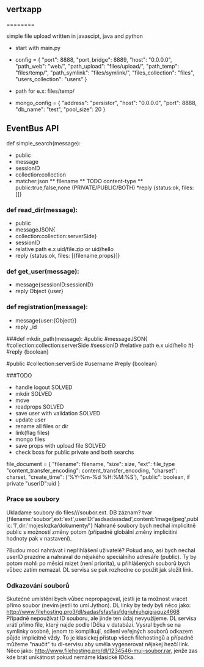 ﻿## vertxapp
========

simple file upload written in javascipt, java and python

* start with main.py 

* config = {
    "port": 8888,
    "port_bridge": 8889,
    "host": "0.0.0.0",
    "path_web": "web/",
    "path_upload": "files/upload/",
    "path_temp": "files/temp/",
    "path_symlink": "files/symlink/",
    "files_collection": "files",
    "users_collection": "users"
}
* path for e.x: files/temp/

* mongo_config = {
    "address": "persistor",
    "host": "0.0.0.0",
    "port": 8888,
    "db_name": "test",
    "pool_size": 20
}


## EventBus API

def simple_search(message):
* public
* message
* sessionID
* collection:collection
* matcher:json
** filename
** TODO content-type
** public:true,false,none (PRIVATE/PUBLIC/BOTH)
*reply {status:ok, files: []}

### def read_dir(message):
* public
* messageJSON{
* collection:collection:serverSide}
* sessionID
* relative path e.x uid/file.zip or uid/hello
* reply {status:ok, files: [{filename,props}]}

### def get_user(message):
* message{sessionID:sessionID}
* reply Object {user}

### def registration(message):
* message{user:{Object}}
* reply _id

###def mkdir_path(message):
#public
#messageJSON{
#collection:collection:serverSide
#sessionID
#relative path e.x uid/hello
#}
#reply {boolean}

#public
#collection:serverSide
#username
#reply {boolean}

###TODO
* handle logout SOLVED
* mkdir SOLVED
* move 
* readprops SOLVED
* save user with validation SOLVED
* update user
* rename all files or dir
* link(flag files)
* mongo files
* save props with upload file SOLVED
* check boxs for public private and both searchs

file_document = {
    "filename": filename,
    "size": size,
    "ext": file_type
    "content_transfer_encoding": content_transfer_encoding,
    "charset": charset,
    "create_time": ('%Y-%m-%d %H:%M:%S'),
    "public": boolean,
    if private "userID":uid
    }

### Prace se soubory
Ukladame soubory do files/<user-id>/<libovolna-struktura>/soubor.ext.
DB záznam? tvar {filename:'soubor',ext:'ext',userID:'asdsadassdad',content:'image/jpeg',public:'1',dir:'mojeslozka/dokumenty/'}
Nahrané soubory bych nechal implicitně public s možností změny potom (případně globální změny implicitiní hodnoty pak v nastavení).

?Budou moci nahrávat i nepřihlášení uživatelé? Pokud ano, asi bych nechal userID prazdne a nahraval do nějakého speciálního adresáře (public).
Ty by potom mohli po měsíci mizet (není priorita), u přihlášených souborů bych vůbec zatím nemazal.
DL servisa se pak rozhodne co použít jak složit link.

### Odkazování souborů
Skutečné umístění bych vůbec nepropagoval, jestli je ta možnost vracet přímo soubor (nevím jestli to umí Jython).
DL linky by tedy byli něco jako: http://www.filehosting.pro3/dl/sadasfsfasfasfdgriuhiuhgigiaguz4668
Případně nepoužívat ID souboru, ale jinde ten údaj nevyužijeme.
DL servisa vrátí přímo file, který najde podle IDčka v databázi.
Vysral bych se na symlinky osobně, jenom to komplikují, sdílení veřejných souborů odkazem půjde implicitně vždy.
To je klasickej přístup všech filehostingů a případně můžeme "naučit" tu dl-servisu aby uměla vygenerovat nějakej hezčí link.
Něco jako: http://www.filehosting.pro/dl/1234546-muj-soubor.rar, jenže zas kde brát unikátnost pokud nemáme klasické IDčka.


